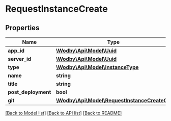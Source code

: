 # RequestInstanceCreate

## Properties
Name | Type | Description | Notes
------------ | ------------- | ------------- | -------------
**app_id** | [**\Wodby\Api\Model\Uuid**](Uuid.md) |  | 
**server_id** | [**\Wodby\Api\Model\Uuid**](Uuid.md) |  | 
**type** | [**\Wodby\Api\Model\InstanceType**](InstanceType.md) |  | 
**name** | **string** |  | 
**title** | **string** |  | [optional] 
**post_deployment** | **bool** |  | [optional] 
**git** | [**\Wodby\Api\Model\RequestInstanceCreateGit**](RequestInstanceCreateGit.md) |  | [optional] 

[[Back to Model list]](../README.md#documentation-for-models) [[Back to API list]](../README.md#documentation-for-api-endpoints) [[Back to README]](../README.md)


